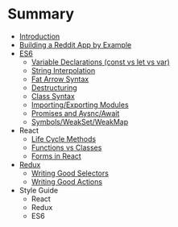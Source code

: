 # Summary

* [Introduction](README.md)
* [Building a Reddit App by Example](building_a_reddit_app_by_example.md)
* [ES6](ES6.md)
   * [Variable Declarations (const vs let vs var)](variable_declarations_const_vs_let_vs_var.md)
   * [String Interpolation](string_interpolation.md)
   * [Fat Arrow Syntax](fat_arrow_syntax.md)
   * [Destructuring](destructuring.md)
   * [Class Syntax](class_syntax.md)
   * [Importing/Exporting Modules](importingexporting_modules.md)
   * [Promises and Aysnc/Await](promises_and_aysncawait.md)
   * [Symbols/WeakSet/WeakMap](symbolsweaksetweakmap.md)
* React
   * [Life Cycle Methods](life_cycle_methods.md)
   * [Functions vs Classes](functions_vs_classes.md)
   * [Forms in React](forms_in_react.md)
* [Redux](React.md)
   * [Writing Good Selectors](writing_good_selectors.md)
   * [Writing Good Actions](writing_good_actions.md)
* Style Guide
   * React
   * Redux
   * ES6


